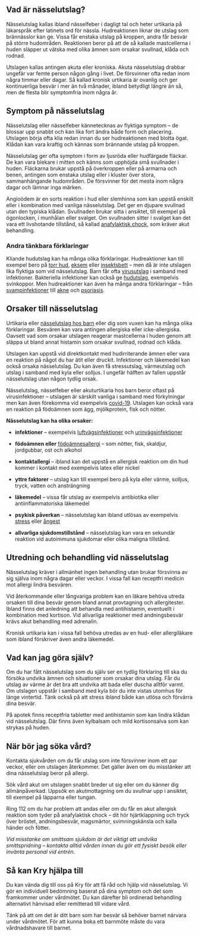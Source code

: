 Vad är nässelutslag?
--------------------

Nässelutslag kallas ibland nässelfeber i dagligt tal och heter urtikaria på läkarspråk efter latinets ord för nässla. Hudreaktionen liknar de utslag som brännässlor kan ge. Vissa får enstaka utslag på kroppen, andra får besvär på större hudområden. Reaktionen beror på att de så kallade mastcellerna i huden släpper ut vätska med olika ämnen som orsakar svullnad, klåda och rodnad.

Utslagen kallas antingen akuta eller kroniska. Akuta nässelutslag drabbar ungefär var femte person någon gång i livet. De försvinner ofta redan inom några timmar eller dagar. Så kallad kronisk urtikaria är ovanlig och ger kontinuerliga besvär i mer än två månader, ibland betydligt längre än så, men de flesta blir symptomfria inom några år.

Symptom på nässelutslag
-----------------------

Nässelutslag eller nässelfeber kännetecknas av flyktiga symptom – de blossar upp snabbt och kan lika fort ändra både form och placering. Utslagen börja ofta klia redan innan du ser hudreaktionen med blotta ögat. Klådan kan vara kraftig och kännas som brännande utslag på kroppen.

Nässelutslag ger ofta symptom i form av ljusröda eller hudfärgade fläckar. De kan vara blekare i mitten och känns som upphöjda små svullnader i huden. Fläckarna brukar uppstå på överkroppen eller på armarna och benen, antingen som enstaka utslag eller i kluster över stora, sammanhängande hudområden. De försvinner för det mesta inom några dagar och lämnar inga märken.

Angioödem är en sorts reaktion i hud eller slemhinna som kan uppstå enskilt eller i kombination med vanliga nässelutslag. Det ger en djupare svullnad utan den typiska klådan. Svullnaden brukar sitta i ansiktet, till exempel på ögonlocken, i munhålan eller svalget. Om svullnaden sitter i svalget kan det vara ett livshotande tillstånd, så kallad [anafylaktisk chock](https://www.kry.se/fakta/anafylaxi/ "anafylaktisk-chock"), som kräver akut behandling.

### Andra tänkbara förklaringar

Kliande hudutslag kan ha många olika förklaringar. Hudreaktioner kan till exempel bero på [torr hud](https://www.kry.se/fakta/torr-hud/ "torr-hud"), [eksem](https://www.kry.se/fakta/eksem/ "eksem") eller [insektsbett](https://www.kry.se/fakta/insektsbett/ "insektsbett") – men då är inte utslagen lika flyktiga som vid nässelutslag. Barn får ofta [virusutslag](https://www.kry.se/fakta/hudsjukdomar/virusutslag/ "virusutslag") i samband med infektioner. Bakteriella infektioner kan också ge [hudutslag](https://www.kry.se/fakta/hudsjukdomar/hudutslag/ "hudutslag"), exempelvis svinkoppor. Men hudreaktioner kan även ha många andra förklaringar – från [svampinfektioner](https://www.kry.se/fakta/infektioner/svampinfektioner/ "svampinfektioner") till [akne](https://www.kry.se/fakta/hudsjukdomar/akne/ "akne") och [psoriasis](https://www.kry.se/fakta/hudsjukdomar/psoriasis/ "psoriasis").

Orsaker till nässelutslag
-------------------------

Urtikaria eller [nässelutslag hos barn](https://www.kry.se/fakta/barnsjukdomar/nasselutslag-hos-barn/ "nasselutslag-hos-barn") eller dig som vuxen kan ha många olika förklaringar. Besvären kan vara antingen allergiska eller icke-allergiska. Oavsett vad som orsakar utslagen reagerar mastcellerna i huden genom att släppa ut bland annat histamin som orsakar svullnad, rodnad och klåda.

Utslagen kan uppstå vid direktkontakt med hudirriterande ämnen eller vara en reaktion på något du har ätit eller druckit. Infektioner och läkemedel kan också orsaka nässelutslag. Du kan även få stressutslag, värmeutslag och utslag i samband med kyla eller solljus. I ungefär hälften av fallen uppstår nässelutslag utan någon tydlig orsak.

Nässelutslag, nässelfeber eller akuturtikaria hos barn beror oftast på virusinfektioner – utslagen är särskilt vanliga i samband med förkylningar men kan även förekomma vid exempelvis [covid-19](https://www.kry.se/fakta/infektioner/coronavirus/ "covid-19"). Utslagen kan också vara en reaktion på födoämnen som ägg, mjölkprotein, fisk och nötter.

**Nässelutslag kan ha olika orsaker:**

*   **infektioner** – exempelvis [luftvägsinfektioner](https://www.kry.se/fakta/infektioner/luftvagsinfektioner/ "luftvagsinfektioner") och [urinvägsinfektioner](https://www.kry.se/fakta/infektioner/urinvagsinfektion/ "urinvagsinfektioner")
    
*   **födoämnen eller** [födoämnesallergi](https://www.kry.se/fakta/allergier/fodoamnesallergi/ "fodoamnesallergi") – som nötter, fisk, skaldjur, jordgubbar, ost och alkohol
    
*   **kontaktallergi** – ibland kan det uppstå en allergisk reaktion om din hud kommer i kontakt med exempelvis latex eller nickel
    
*   **yttre faktorer** – utslag kan till exempel bero på kyla eller värme, solljus, tryck, vatten och ansträngning
    
*   **läkemedel** – vissa får utslag av exempelvis antibiotika eller antiinflammatoriska läkemedel
    
*   **psykisk påverkan** – nässelutslag kan ibland utlösas av exempelvis [stress](https://www.kry.se/fakta/psykiatri-och-psykologi/stress/ "stress") eller [ångest](https://www.kry.se/fakta/psykiatri-och-psykologi/angest-och-oro/ "angest")
    
*   **allvarliga sjukdomstillstånd** – nässelutslag kan vara en sekundär reaktion vid autoimmuna sjukdomar eller olika maligna tillstånd.
    

Utredning och behandling vid nässelutslag
-----------------------------------------

Nässelutslag kräver i allmänhet ingen behandling utan brukar försvinna av sig själva inom några dagar eller veckor. I vissa fall kan receptfri medicin mot allergi lindra besvären.

Vid återkommande eller långvariga problem kan en läkare behöva utreda orsaken till dina besvär genom bland annat provtagning och allergitester. Ibland finns det anledning att behandla med antihistamin, eventuellt i kombination med kortison. Vid allvarliga reaktioner med andningsbesvär krävs akut behandling med adrenalin.

Kronisk urtikaria kan i vissa fall behöva utredas av en hud- eller allergiläkare som ibland förskriver även andra läkemedel.

Vad kan jag göra själv?
-----------------------

Om du har fått nässelutslag som du själv ser en tydlig förklaring till ska du försöka undvika ämnen och situationer som orsakar dina utslag. Får du utslag av värme är det bra att undvika att bada eller duscha alltför varmt. Om utslagen uppstår i samband med kyla bör du inte vistas utomhus för länge vintertid. Tänk också på att stress ibland både kan utlösa och förvärra dina besvär.

På apotek finns receptfria tabletter med antihistamin som kan lindra klådan vid nässelutslag. Där finns även kylbalsam och mild kortisonsalva som kan strykas på huden.

När bör jag söka vård?
----------------------

Kontakta sjukvården om du får utslag som inte försvinner inom ett par veckor, eller om utslagen återkommer. Det gäller även om du misstänker att dina nässelutslag beror på allergi.

Sök vård akut om utslagen snabbt breder ut sig eller om du känner dig allmänpåverkad. Uppsök en akutmottagning om du svullnar upp i ansiktet, till exempel på läpparna eller tungan.

Ring 112 om du har problem att andas eller om du får en akut allergisk reaktion som tyder på anafylaktisk chock – dit hör hjärtklappning och tryck över bröstet, andningsbesvär, magsmärtor, svimningskänsla och kalla händer och fötter.

_Vid misstanke om smittsam sjukdom är det viktigt att undvika smittspridning – kontakta alltid vården innan du gör ett fysiskt besök eller invänta personal vid entrén._

Så kan Kry hjälpa till
----------------------

Du kan vända dig till oss på Kry för att få råd och hjälp vid nässelutslag. Vi gör en individuell bedömning baserat på dina symptom och det som framkommer under vårdmötet. Du kan därefter bli ordinerad behandling alternativt hänvisad eller remitterad till vidare vård.

Tänk på att om det är ditt barn som har besvär så behöver barnet närvara under vårdmötet. För att kunna boka ett barnmöte måste du vara vårdnadshavare till barnet.